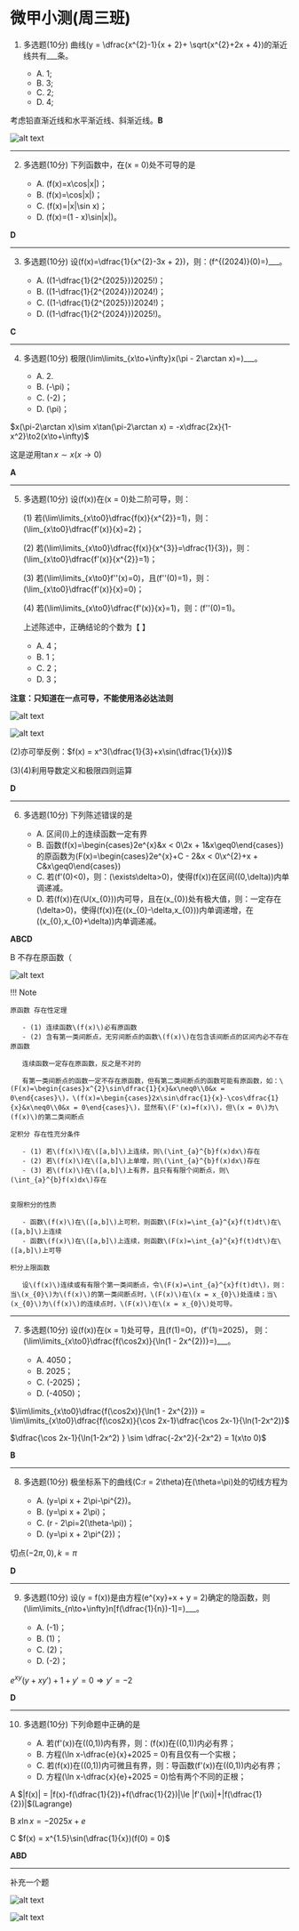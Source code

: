 # 微甲小测(周三班)

1. 多选题(10分)
   曲线\(y = \dfrac{x^{2}-1}{x + 2}+ \sqrt{x^{2}+2x + 4}\)的渐近线共有___条。

   - A. 1;
   - B. 3;
   - C. 2;
   - D. 4;

考虑铅直渐近线和水平渐近线、斜渐近线。**B**

![alt text](image.png)

---

2. 多选题(10分)
   下列函数中，在\(x = 0\)处不可导的是

   - A. \(f(x)=x\cos|x|\)；
   - B. \(f(x)=\cos|x|\)；
   - C. \(f(x)=|x|\sin x\)；
   - D. \(f(x)=(1 - x)\sin|x|\)。

**D**

---

3. 多选题(10分)
   设\(f(x)=\dfrac{1}{x^{2}-3x + 2}\)，则：\(f^{(2024)}(0)=\)___。

   - A. \((1-\dfrac{1}{2^{2025}})2025!\)；
   - B. \((1-\dfrac{1}{2^{2024}})2024!\)；
   - C. \((1-\dfrac{1}{2^{2025}})2024!\)；
   - D. \((1-\dfrac{1}{2^{2024}})2025!\)。

**C**

---

4. 多选题(10分)
   极限\(\lim\limits_{x\to+\infty}x(\pi - 2\arctan x)=\)___。

   - A. 2.
   - B. \(-\pi\)；
   - C. \(-2\)；
   - D. \(\pi\)；

$x(\pi-2\arctan x)\sim x\tan(\pi-2\arctan x) = -x\dfrac{2x}{1-x^2}\to2(x\to+\infty)$

这是逆用$\tan x\sim x(x\to 0)$ 

**A**

---

5. 多选题(10分)
   设\(f(x)\)在\(x = 0\)处二阶可导，则：

   (1) 若\(\lim\limits_{x\to0}\dfrac{f(x)}{x^{2}}=1\)，则：\(\lim_{x\to0}\dfrac{f'(x)}{x}=2\)；

   (2) 若\(\lim\limits_{x\to0}\dfrac{f(x)}{x^{3}}=\dfrac{1}{3}\)，则：\(\lim_{x\to0}\dfrac{f'(x)}{x^{2}}=1\)；

   (3) 若\(\lim\limits_{x\to0}f''(x)=0\)，且\(f''(0)=1\)，则：\(\lim_{x\to0}\dfrac{f'(x)}{x}=0\)；

   (4) 若\(\lim\limits_{x\to0}\dfrac{f'(x)}{x}=1\)，则：\(f''(0)=1\)。
   
   上述陈述中，正确结论的个数为【 】
   
   - A. 4；
   - B. 1；
   - C. 2；
   - D. 3；

**注意：只知道在一点可导，不能使用洛必达法则**

![alt text](84a5ce0b341322e6015ae0cf4ab6ebb.jpg)

![alt text](663086f023591ab9f8d9bd5ee6003f2.jpg)

(2)亦可举反例：$f(x) = x^3(\dfrac{1}{3}+x\sin(\dfrac{1}{x}))$

(3)(4)利用导数定义和极限四则运算

**D**

---


6. 多选题(10分)
   下列陈述错误的是
   
   - A. 区间\(I\)上的连续函数一定有界
   - B. 函数\(f(x)=\begin{cases}2e^{x}&x < 0\\2x + 1&x\geq0\end{cases}\)的原函数为\(F(x)=\begin{cases}2e^{x}+C - 2&x < 0\\x^{2}+x + C&x\geq0\end{cases}\)
   - C. 若\(f'(0)<0\)，则：\(\exists\delta>0\)，使得\(f(x)\)在区间\((0,\delta)\)内单调递减。
   - D. 若\(f(x)\)在\(U(x_{0})\)内可导，且在\(x_{0}\)处有极大值，则：一定存在\(\delta>0\)，使得\(f(x)\)在\((x_{0}-\delta,x_{0})\)内单调递增，在\((x_{0},x_{0}+\delta)\)内单调递减。

**ABCD**

B 不存在原函数（

![alt text](078ae193bc84f67d2a6ea153e9ad5d1.jpg)


!!! Note

    原函数 存在性定理

       - (1) 连续函数\(f(x)\)必有原函数
       - (2) 含有第一类间断点，无穷间断点的函数\(f(x)\)在包含该间断点的区间内必不存在原函数

       连续函数一定存在原函数，反之是不对的

       有第一类间断点的函数一定不存在原函数，但有第二类间断点的函数可能有原函数，如：\(F(x)=\begin{cases}x^{2}\sin\dfrac{1}{x}&x\neq0\\0&x = 0\end{cases}\)，\(f(x)=\begin{cases}2x\sin\dfrac{1}{x}-\cos\dfrac{1}{x}&x\neq0\\0&x = 0\end{cases}\)，显然有\(F'(x)=f(x)\)，但\(x = 0\)为\(f(x)\)的第二类间断点
 
    定积分 存在性充分条件

       - (1) 若\(f(x)\)在\([a,b]\)上连续，则\(\int_{a}^{b}f(x)dx\)存在
       - (2) 若\(f(x)\)在\([a,b]\)上单增，则\(\int_{a}^{b}f(x)dx\)存在
       - (3) 若\(f(x)\)在\([a,b]\)上有界，且只有有限个间断点，则\(\int_{a}^{b}f(x)dx\)存在
 
 
    变限积分的性质

       - 函数\(f(x)\)在\([a,b]\)上可积，则函数\(F(x)=\int_{a}^{x}f(t)dt\)在\([a,b]\)上连续
       - 函数\(f(x)\)在\([a,b]\)上连续，则函数\(F(x)=\int_{a}^{x}f(t)dt\)在\([a,b]\)上可导
 
    积分上限函数

       设\(f(x)\)连续或有有限个第一类间断点，令\(F(x)=\int_{a}^{x}f(t)dt\)，则：当\(x_{0}\)为\(f(x)\)的第一类间断点时，\(F(x)\)在\(x = x_{0}\)处连续；当\(x_{0}\)为\(f(x)\)的连续点时，\(F(x)\)在\(x = x_{0}\)处可导。


---

7. 多选题(10分)
   设\(f(x)\)在\(x = 1\)处可导，且\(f(1)=0\)，\(f'(1)=2025\)，
   则：\(\lim\limits_{x\to0}\dfrac{f(\cos2x)}{\ln(1 - 2x^{2})}=\)___。

   - A. $4050$；
   - B. $2025$；
   - C. \(-2025\)；
   - D. \(-4050\)；


$\lim\limits_{x\to0}\dfrac{f(\cos2x)}{\ln(1 - 2x^{2})} = \lim\limits_{x\to0}\dfrac{f(\cos2x)}{\cos 2x-1}\dfrac{\cos 2x-1}{\ln(1-2x^2)}$

$\dfrac{\cos 2x-1}{\ln(1-2x^2) } \sim \dfrac{-2x^2}{-2x^2} = 1(x\to 0)$

**B**


---

8. 多选题(10分)
   极坐标系下的曲线\(C:r = 2\theta\)在\(\theta=\pi\)处的切线方程为

   - A. \(y=\pi x + 2\pi-\pi^{2}\)。
   - B. \(y=\pi x + 2\pi\)；
   - C. \(r - 2\pi=2(\theta-\pi)\)；
   - D. \(y=\pi x + 2\pi^{2}\)；

切点$(-2\pi,0),k = \pi$ 

**D**

---

9. 多选题(10分)
   设\(y = f(x)\)是由方程\(e^{xy}+x + y = 2\)确定的隐函数，则\(\lim\limits_{n\to+\infty}n[f(\dfrac{1}{n})-1]=\)___。

   - A. \(-1\)；
   - B. \(1\)；
   - C. \(2\)；
   - D. \(-2\)；

$e^{xy}(y+xy')+1+y' = 0\Rightarrow y' = -2$

**D**

---

10. 多选题(10分)
    下列命题中正确的是

    - A. 若\(f'(x)\)在\((0,1)\)内有界，则：\(f(x)\)在\((0,1)\)内必有界；
    - B. 方程\(\ln x-\dfrac{e}{x}+2025 = 0\)有且仅有一个实根；
    - C. 若\(f(x)\)在\((0,1)\)内可微且有界，则：导函数\(f'(x)\)在\((0,1)\)内必有界；
    - D. 方程\(\ln x-\dfrac{x}{e}+2025 = 0\)恰有两个不同的正根；

A   $|f(x)| = |f(x)-f(\dfrac{1}{2})+f(\dfrac{1}{2})|\le |f'(\xi)|+|f(\dfrac{1}{2})|$(Lagrange)

B   $x\ln x = -2025x+e$

C   $f(x) = x^{1.5}\sin(\dfrac{1}{x})(f(0) = 0)$


**ABD**

---

补充一个题

![alt text](2b7498a9b41346d20ee474ac6ba0fbf.jpg)

![alt text](750c4a3e9cc763670e216dfca31ded9.jpg)
